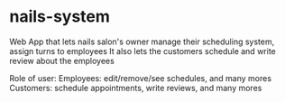 # nails-system

Web App that lets nails salon's owner manage their scheduling system, assign turns to employees
It also lets the customers schedule and write review about the employees

Role of user:
    Employees: edit/remove/see schedules, and many mores
    Customers: schedule appointments, write reviews, and many mores 